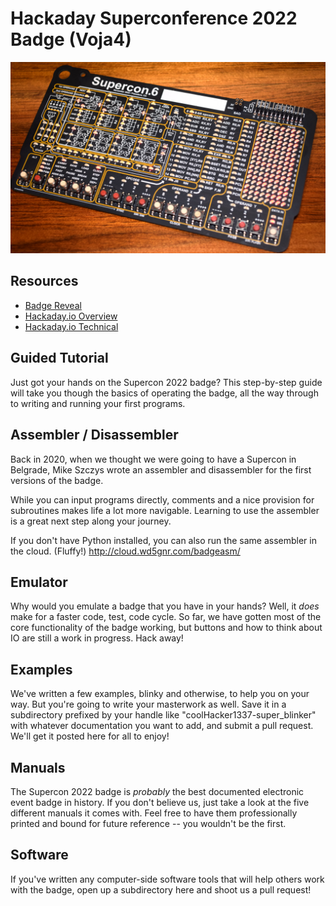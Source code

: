 # Hackaday Superconference 2022 Badge (Voja4)

![Voja4](voja4.jpg?raw=true)

## Resources

* [Badge Reveal](https://hackaday.com/2022/10/12/the-2022-supercon-badge-is-a-handheld-trip-through-computing-history/)
* [Hackaday.io Overview](https://hackaday.io/project/188025-2022-hackaday-supercon-6-badge-guide)  
* [Hackaday.io Technical](https://hackaday.io/project/182568-badge-for-supercon6-november-2022)  

## Guided Tutorial

Just got your hands on the Supercon 2022 badge? This step-by-step guide will take you though the basics of operating the badge, all the way through to writing and running your first programs.

## Assembler / Disassembler

Back in 2020, when we thought we were going to have a Supercon in Belgrade, Mike Szczys wrote an assembler and disassembler for the first versions of the badge.  

While you can input programs directly, comments and a nice provision for subroutines makes life a lot more navigable.  Learning to use the assembler is a great next step along your journey.

If you don't have Python installed, you can also run the same assembler in the cloud.  (Fluffy!)  http://cloud.wd5gnr.com/badgeasm/

## Emulator

Why would you emulate a badge that you have in your hands?  Well, it _does_ make for a faster code, test, code cycle.  So far, we have gotten most of the core functionality of the badge working, but buttons and how to think about IO are still a work in progress.  Hack away!

## Examples

We've written a few examples, blinky and otherwise, to help you on your way.  But you're going to write your masterwork as well.  Save it in a subdirectory prefixed by your handle like "coolHacker1337-super_blinker" with whatever documentation you want to add, and submit a pull request.  We'll get it posted here for all to enjoy!  

## Manuals

The Supercon 2022 badge is _probably_ the best documented electronic event badge in history. If you don't believe us, just take a look at the five different manuals it comes with. Feel free to have them professionally printed and bound for future reference -- you wouldn't be the first.

## Software

If you've written any computer-side software tools that will help others work with the badge, open up a subdirectory here and shoot us a pull request!
